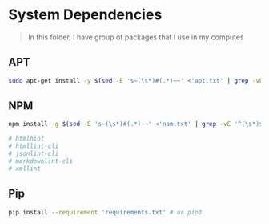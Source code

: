 # System Dependencies

> In this folder, I have group of packages that I use in my computes

## APT

```sh #apt
sudo apt-get install -y $(sed -E 's~(\s*)#(.*)~~' <'apt.txt' | grep -vE '^(\s*)$' | tr '\n' ' ')
```

## NPM

```sh #npm
npm install -g $(sed -E 's~(\s*)#(.*)~~' <'npm.txt' | grep -vE '^(\s*)$' | tr '\n' ' ')
```

```sh
# htmlhint
# htmllint-cli
# jsonlint-cli
# markdownlint-cli
# xmllint
```

## Pip

```sh #pip
pip install --requirement 'requirements.txt' # or pip3
```
